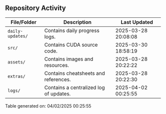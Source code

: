 ## Repository Activity

| File/Folder          | Description                                      | Last Updated |
|----------------------|--------------------------------------------------|--------------|
| `daily-updates/`     | Contains daily progress logs.            | 2025-03-28 20:08:08 |
| `src/`     | Contains CUDA source code.               | 2025-03-30 18:58:19 |
| `assets/`     | Contains images and resources.           | 2025-03-28 20:22:22 |
| `extras/`     | Contains cheatsheets and references.     | 2025-03-28 20:22:30 |
| `logs/`     | Contains a centralized log of updates.   | 2025-04-02 00:25:55 |

Table generated on: 04/02/2025 00:25:55
